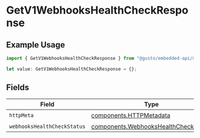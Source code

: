 # GetV1WebhooksHealthCheckResponse

## Example Usage

```typescript
import { GetV1WebhooksHealthCheckResponse } from "@gusto/embedded-api/models/operations/getv1webhookshealthcheck.js";

let value: GetV1WebhooksHealthCheckResponse = {};
```

## Fields

| Field                                                                                        | Type                                                                                         | Required                                                                                     | Description                                                                                  |
| -------------------------------------------------------------------------------------------- | -------------------------------------------------------------------------------------------- | -------------------------------------------------------------------------------------------- | -------------------------------------------------------------------------------------------- |
| `httpMeta`                                                                                   | [components.HTTPMetadata](../../models/components/httpmetadata.md)                           | :heavy_check_mark:                                                                           | N/A                                                                                          |
| `webhooksHealthCheckStatus`                                                                  | [components.WebhooksHealthCheckStatus](../../models/components/webhookshealthcheckstatus.md) | :heavy_minus_sign:                                                                           | successful                                                                                   |